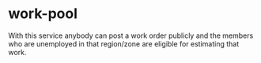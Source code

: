 # work-pool
With this service anybody can post a work order publicly and the members who are unemployed in that region/zone are eligible for estimating that work.
